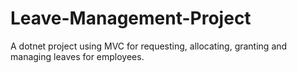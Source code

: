 # Leave-Management-Project
A dotnet project using MVC for requesting, allocating, granting and managing leaves for employees.

